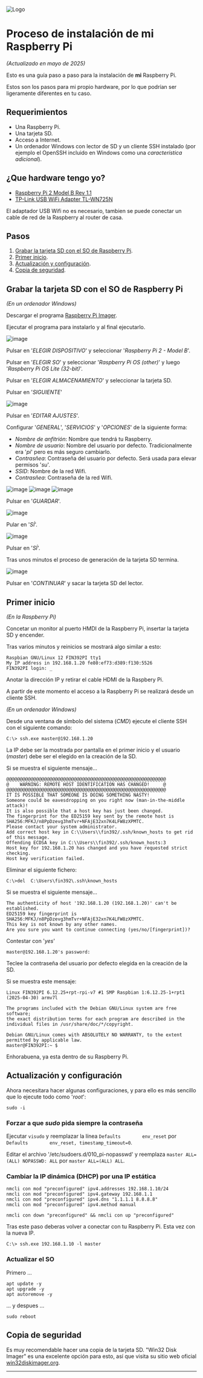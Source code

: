 ![Logo](https://github.com/FIN392/Raspberry/raw/main/Raspberry-Logo.png)

# Proceso de instalación de mi Raspberry Pi
*(Actualizado en mayo de 2025)*

Esto es una guía paso a paso para la instalación de **mi** Raspberry Pi.

Estos son los pasos para mi propio hardware, por lo que podrían ser ligeramente diferentes en tu caso.

## Requerimientos

- Una Raspberry Pi.
- Una tarjeta SD.
- Acceso a Internet.
- Un ordenador Windows con lector de SD y un cliente SSH instalado (por ejemplo el OpenSSH incluido en Windows como una *característica adicional*).

## ¿Que hardware tengo yo?

- [Raspberry Pi 2 Model B Rev 1.1](https://www.raspberrypi.org/products/raspberry-pi-2-model-b/)
- [TP-Link USB WiFi Adapter TL-WN725N](https://www.tp-link.com/us/home-networking/usb-adapter/tl-wn725n/)

El adaptador USB Wifi no es necesario, tambien se puede conectar un cable de red de la Raspberry al router de casa.

## Pasos

1. [Grabar la tarjeta SD con el SO de Raspberry Pi](#sd).
2. [Primer inicio](#startup).
3. [Actualización y configuración](#update).
4. [Copia de seguridad](#backup).

## <a name="sd"></a>Grabar la tarjeta SD con el SO de Raspberry Pi

*(En un ordenador Windows)*

Descargar el programa [Raspberry Pi Imager](https://www.raspberrypi.org/software/).

Ejecutar el programa para instalarlo y al final ejecutarlo.

![image](https://github.com/user-attachments/assets/0b838105-b0f3-4ca7-88e8-67f970ec647d)

Pulsar en '*ELEGIR DISPOSITIVO*' y seleccionar '*Raspberry Pi 2 - Model B*'.

Pulsar en '*ELEGIR SO*' y seleccionar '*Raspberry Pi OS (other)*' y luego '*Raspberry Pi OS Lite (32-bit)*'.

Pulsar en '*ELEGIR ALMACENAMIENTO*' y seleccionar la tarjeta SD.

Pulsar en '*SIGUIENTE*'

![image](https://github.com/user-attachments/assets/74c9a23f-77b3-4ad4-a96e-8477d89f9d75)

Pulsar en '*EDITAR AJUSTES*'.

Configurar '*GENERAL*', '*SERVICIOS*' y '*OPCIONES*' de la siguiente forma:

- *Nombre de anfitrión*: Nombre que tendrá tu Raspberry.
- *Nombre de usuario*: Nombre del usuario por defecto. Tradicionalmente era '*pi*' pero es más seguro cambiarlo.
- *Contrasñea*: Contraseña del usuario por defecto. Será usada para elevar permisos '*su*'.
- *SSID*: Nombre de la red Wifi.
- *Contrasñea*: Contraseña de la red Wifi.

![image](https://github.com/user-attachments/assets/37be67b7-15c7-4d96-9a6e-3e5206457a72)
![image](https://github.com/user-attachments/assets/357e038b-c6a9-4c8f-b581-4dd317207d3f)
![image](https://github.com/user-attachments/assets/3a77cfdf-f0e3-439f-97a3-80b63086fe27)

Pulsar en '*GUARDAR*'.

![image](https://github.com/user-attachments/assets/3c3186d8-9870-4b16-abef-a61ca13fe465)

Pular en '*SÍ*'.

![image](https://github.com/user-attachments/assets/e21b6d1a-9513-4e2b-b23c-3d12a3cebbdb)

Pulsar en '*SÍ*'.

Tras unos minutos el proceso de generación de la tarjeta SD termina.

![image](https://github.com/user-attachments/assets/409ea692-c2f3-4ac5-86e1-db9cfb3f11b9)

Pulsar en '*CONTINUAR*' y sacar la tarjeta SD del lector.

## <a name="startup"></a>Primer inicio

*(En la Raspberry Pi)*

Concetar un monitor al puerto HMDI de la Raspberry Pi, insertar la tarjeta SD y encender.

Tras varios minutos y reinicios se mostrará algo similar a esto:

```
Raspbian GNU/Linux 12 FIN392PI tty1
My IP address in 192.168.1.20 fe80:ef73:d389:f130:5526
FIN392PI login: _
```

Anotar la dirección IP y retirar el cable HDMI de la Raspbery Pi. 

A partir de este momento el acceso a la Raspberry Pi se realizará desde un cliente SSH.

*(En un ordenador Windows)*

Desde una ventana de símbolo del sistema (*CMD*) ejecute el cliente SSH con el siguiente comando:

```
C:\> ssh.exe master@192.168.1.20
```

La IP debe ser la mostrada por pantalla en el primer inicio y el usuario (*master*) debe ser el elegido en la creación de la SD.

Si se muestra el siguiente mensaje...

``` 
@@@@@@@@@@@@@@@@@@@@@@@@@@@@@@@@@@@@@@@@@@@@@@@@@@@@@@@@@@@
@    WARNING: REMOTE HOST IDENTIFICATION HAS CHANGED!     @
@@@@@@@@@@@@@@@@@@@@@@@@@@@@@@@@@@@@@@@@@@@@@@@@@@@@@@@@@@@
IT IS POSSIBLE THAT SOMEONE IS DOING SOMETHING NASTY!
Someone could be eavesdropping on you right now (man-in-the-middle attack)!
It is also possible that a host key has just been changed.
The fingerprint for the ED25159 key sent by the remote host is
SHA256:MFKJ/n8PpDzevg3hmTvr+NFAjE32xn7K4LFW8zXPMTC.
Please contact your system administrator.
Add correct host key in C:\\Users\\fin392/.ssh/known_hosts to get rid of this message.
Offending ECDSA key in C:\\Users\\fin392/.ssh/known_hosts:3
Host key for 192.168.1.20 has changed and you have requested strict checking.
Host key verification failed.
```

Eliminar el siguiente fichero:

```
C:\>del  C:\Users\fin392\.ssh\known_hosts
```

Si se muestra el siguiente mensaje...

```
The authenticity of host '192.168.1.20 (192.168.1.20)' can't be established.
ED25159 key fingerprint is SHA256:MFKJ/n8PpDzevg3hmTvr+NFAjE32xn7K4LFW8zXPMTC.
This key is not known by any other names.
Are you sure you want to continue connecting (yes/no/[fingerprint])?
```

Contestar con '*yes*'

```master@192.168.1.20's password:```

Teclee la contraseña del usuario por defecto elegida en la creación de la SD.

Si se muestra este mensaje:

```
Linux FIN392PI 6.12.25+rpt-rpi-v7 #1 SMP Raspbian 1:6.12.25-1+rpt1 (2025-04-30) armv7l

The programs included with the Debian GNU/Linux system are free software;
the exact distribution terms for each program are described in the
individual files in /usr/share/doc/*/copyright.

Debian GNU/Linux comes with ABSOLUTELY NO WARRANTY, to the extent
permitted by applicable law.
master@FIN392PI:~ $
```

Enhorabuena, ya esta dentro de su Raspberry Pi.

## <a name="update"></a>Actualización y configuración

Ahora necesitara hacer algunas configuraciones, y para ello es más sencillo que lo ejecute todo como '*root*':

```
sudo -i
```

### Forzar a que *sudo* pida siempre la contraseña

Ejecutar ```visudo``` y reemplazar la línea ```Defaults        env_reset``` por ```Defaults        env_reset, timestamp_timeout=0```.

Editar el archivo '/etc/sudoers.d/010_pi-nopasswd' y reemplaza ```master ALL=(ALL) NOPASSWD: ALL``` por ```master ALL=(ALL) ALL```.

### Cambiar la IP dinámica (DHCP) por una IP estática

```
nmcli con mod "preconfigured" ipv4.addresses 192.168.1.10/24
nmcli con mod "preconfigured" ipv4.gateway 192.168.1.1
nmcli con mod "preconfigured" ipv4.dns "1.1.1.1 8.8.8.8"
nmcli con mod "preconfigured" ipv4.method manual
```

```
nmcli con down "preconfigured" && nmcli con up "preconfigured"
```

Tras este paso deberas volver a conectar con tu Raspberry Pi. Esta vez con la nueva IP.

```
C:\> ssh.exe 192.168.1.10 -l master
```

### Actualizar el SO

Primero ...

```
apt update -y
apt upgrade -y
apt autoremove -y
```
... y despues ...

```
sudo reboot
```

## <a name="backup"></a>Copia de seguridad

Es muy recomendable hacer una copia de la tarjeta SD. "Win32 Disk Imager" es una excelente opción para esto, así que visita su sitio web oficial [win32diskimager.org](https://win32diskimager.org/).

---

